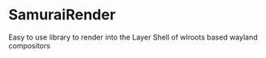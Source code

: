 # SamuraiRender

Easy to use library to render into the Layer Shell of wlroots based wayland compositors
